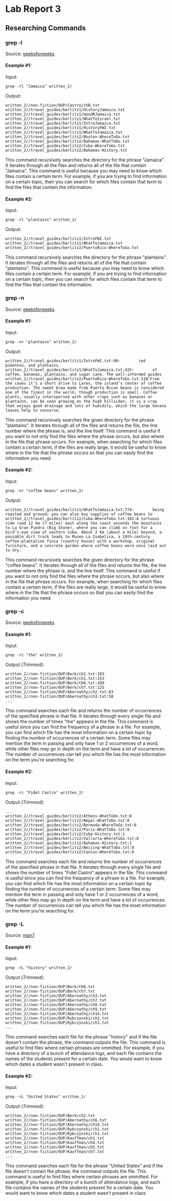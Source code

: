 # Lab Report 3

## Researching Commands

### grep -l

Source: [geeksforgeeks](https://www.geeksforgeeks.org/grep-command-in-unixlinux/)

#### Example #1:

Input:  
```
grep -rl "Jamaica" written_2/
```

Output:
```
written_2//non-fiction/OUP/Castro/chB.txt
written_2//travel_guides/berlitz1/HistoryJamaica.txt
written_2//travel_guides/berlitz1/HandRJamaica.txt
written_2//travel_guides/berlitz1/WhatToIsrael.txt
written_2//travel_guides/berlitz1/IntroJamaica.txt
written_2//travel_guides/berlitz1/HistoryFWI.txt
written_2//travel_guides/berlitz1/WhatToJamaica.txt
written_2//travel_guides/berlitz2/Boston-WhereToGo.txt
written_2//travel_guides/berlitz2/Bahamas-WhatToDo.txt
written_2//travel_guides/berlitz2/Cuba-WhereToGo.txt
written_2//travel_guides/berlitz2/Bahamas-History.txt
```

This command recursively searches the directory for the phrase "Jamaica". It iterates through all the files and returns all of the file that contain "Jamaica". This command is useful because you may need to know which files contain a certain term. For example, if you are trying to find information on a certain topic, then you can search for which files contain that term to find the files that contain the information.

#### Example #2:

Input:
```
grep -rl "plantains" written_2/
```

Output:
```
written_2//travel_guides/berlitz1/IntroFWI.txt
written_2//travel_guides/berlitz1/WhatToJamaica.txt
written_2//travel_guides/berlitz2/PuertoRico-WhereToGo.txt
```

This command recursively searches the directory for the phrase "plantains". It iterates through all the files and returns all of the file that contain "plantains". This command is useful because you may need to know which files contain a certain term. For example, if you are trying to find information on a certain topic, then you can search for which files contain that term to find the files that contain the information.

### grep -n

Source: [geeksforgeeks](https://www.geeksforgeeks.org/grep-command-in-unixlinux/)

#### Example #1:

Input:
```
grep -nr "plantains" written_2/
```

Output:
```
written_2//travel_guides/berlitz1/IntroFWI.txt:90:        red pimentos, and plantains.
written_2//travel_guides/berlitz1/WhatToJamaica.txt:425:        of coffee, bananas, plantains, and sugar cane. The well-informed guides
written_2//travel_guides/berlitz2/PuertoRico-WhereToGo.txt:110:From the caves it’s a short drive to Lares, the island’s center of coffee production. The sweet brew made from Puerto Rican beans is considered one of the finest in the world, though production is small. Coffee plants, usually interspersed with other crops such as bananas or plantains, can be seen growing on the high hillsides; it is a crop that enjoys good drainage and lots of humidity, which the large banana leaves help to conserve.
```

This command recursively searches the given directory for the phrase "plantains". It iterates through all of the files and returns the file, the line number where the phrase is, and the line itself. This command is useful if you want to not only find the files where the phrase occurs, but also where in the file that phrase occurs. For example, when searching for which files contain a certain term, if the files are really large, it would be useful to know where in the file that the phrase occurs so that you can easily find the information you need. 

#### Example #2:

Input: 
```
grep -nr "coffee beans" written_2/
```

Output:
```
written_2//travel_guides/berlitz1/WhatToJamaica.txt:774:        being roasted and ground; you can also buy supplies of coffee beans to
written_2//travel_guides/berlitz2/Cuba-WhereToGo.txt:182:A tortuous side road 12 km (7 miles) east along the coast ascends the mountains to La Gran Piedra (Big Stone), where you can climb on foot for a bird’s-eye view of eastern Cuba. About 2 km (about a mile) beyond, a passable dirt track leads to Museo La Isabelica, a 19th-century coffee-plantation finca (country house) with a workshop, original furniture, and a concrete garden where coffee beans were once laid out to dry.
```

This command recursively searches the given directory for the phrase "coffee beans". It iterates through all of the files and returns the file, the line number where the phrase is, and the line itself. This command is useful if you want to not only find the files where the phrase occurs, but also where in the file that phrase occurs. For example, when searching for which files contain a certain term, if the files are really large, it would be useful to know where in the file that the phrase occurs so that you can easily find the information you need. 

### grep -c

Source: [geeksforgeeks](https://www.geeksforgeeks.org/grep-command-in-unixlinux/)

#### Example #1:

Input:
```
grep -rc "the" written_2/
```

Output (*Trimmed*):
```
written_2//non-fiction/OUP/Berk/ch2.txt:183
written_2//non-fiction/OUP/Berk/ch1.txt:153
written_2//non-fiction/OUP/Berk/CH4.txt:189
written_2//non-fiction/OUP/Berk/ch7.txt:125
written_2//non-fiction/OUP/Abernathy/ch2.txt:63
written_2//non-fiction/OUP/Abernathy/ch3.txt:50
...
```

This command searches each file and returns the number of occurrences of the specified phrase in that file. It iterates through every single file and shows the number of times "the" appears in the file. This command is useful since you can find the frequency of a phrase in a file. For example, you can find which file has the most information on a certain topic by finding the number of occurrences of a certain term. Some files may mention the term in passing and only have 1 or 2 occurrences of a word, while other files may go in depth on the term and have a lot of occurrences. The number of occurrences can tell you which file has the most information on the term you're searching for.

#### Example #2:

Input:
```
grep -rc "Fidel Castro" written_2/
```

Output (*Trimmed*):
```
...
written_2//travel_guides/berlitz2/Athens-WhatToDo.txt:0
written_2//travel_guides/berlitz2/Nepal-WhatToDo.txt:0
written_2//travel_guides/berlitz2/Bermuda-WhereToGo.txt:0
written_2//travel_guides/berlitz2/Paris-WhatToDo.txt:0
written_2//travel_guides/berlitz2/Cuba-History.txt:1
written_2//travel_guides/berlitz2/Vallarta-WhereToGo.txt:0
written_2//travel_guides/berlitz2/Bahamas-History.txt:1
written_2//travel_guides/berlitz2/Beijing-WhatToDo.txt:0
written_2//travel_guides/berlitz2/Cancun-WhereToGo.txt:0
```

This command searches each file and returns the number of occurrences of the specified phrase in that file. It iterates through every single file and shows the number of times "Fidel Castro" appears in the file. This command is useful since you can find the frequency of a phrase in a file. For example, you can find which file has the most information on a certain topic by finding the number of occurrences of a certain term. Some files may mention the term in passing and only have 1 or 2 occurrences of a word, while other files may go in depth on the term and have a lot of occurrences. The number of occurrences can tell you which file has the most information on the term you're searching for.

### grep -L

Source: [man7](https://man7.org/linux/man-pages/man1/grep.1.html)

#### Example #1:

Input:
```
grep -rL "history" written_2/
```

Output (*Trimmed*):
```
written_2//non-fiction/OUP/Berk/CH4.txt
written_2//non-fiction/OUP/Berk/ch7.txt
written_2//non-fiction/OUP/Abernathy/ch3.txt
written_2//non-fiction/OUP/Abernathy/ch7.txt
written_2//non-fiction/OUP/Abernathy/ch8.txt
written_2//non-fiction/OUP/Abernathy/ch9.txt
written_2//non-fiction/OUP/Abernathy/ch14.txt
written_2//non-fiction/OUP/Rybczynski/ch2.txt
written_2//non-fiction/OUP/Rybczynski/ch1.txt
...
```

This command searches each file for the phrase "history" and if the file doesn't contain the phrase, the command outputs the file. This command is useful to find files where certain phrases are ommitted. For example, if you have a directory of a bunch of attendance logs, and each file contains the names of the students present for a certain date. You would want to know which dates a student wasn't present in class. 

#### Example #2:

Input:
```
grep -rL "United States" written_2/
```

Output (*Trimmed*):
```
written_2//non-fiction/OUP/Berk/ch2.txt
written_2//non-fiction/OUP/Abernathy/ch6.txt
written_2//non-fiction/OUP/Abernathy/ch14.txt
written_2//non-fiction/OUP/Rybczynski/ch2.txt
written_2//non-fiction/OUP/Rybczynski/ch1.txt
written_2//non-fiction/OUP/Kauffman/ch1.txt
written_2//non-fiction/OUP/Kauffman/ch4.txt
written_2//non-fiction/OUP/Kauffman/ch5.txt
written_2//non-fiction/OUP/Kauffman/ch7.txt
...
```

This command searches each file for the phrase "United States" and if the file doesn't contain the phrase, the command outputs the file. This command is useful to find files where certain phrases are ommitted. For example, if you have a directory of a bunch of attendance logs, and each file contains the names of the students present for a certain date. You would want to know which dates a student wasn't present in class. 
